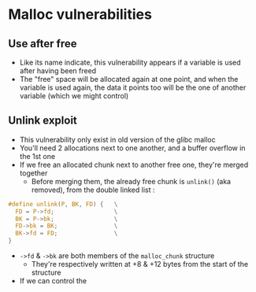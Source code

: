 # Malloc vulnerabilities

## Use after free

* Like its name indicate, this vulnerability appears if a variable is used after having been freed
* The "free" space will be allocated again at one point, and when the variable is used again, the data it points too will be the one of another variable \(which we might control\)

## Unlink exploit

* This vulnerability only exist in old version of the glibc malloc
* You'll need 2 allocations next to one another, and a buffer overflow in the 1st one
* If we free an allocated chunk next to another free one, they're merged together
  * Before merging them, the already free chunk is `unlink()` \(aka removed\), from the double linked list :

```c
#define unlink(P, BK, FD) {   \
  FD = P->fd;                 \
  BK = P->bk;                 \
  FD->bk = BK;                \
  BK->fd = FD;                \
}
```

* `->fd` & `->bk`  are both members of the `malloc_chunk` structure
  * They're respectively written at +8 & +12 bytes from the start of the structure
* If we can control the 

